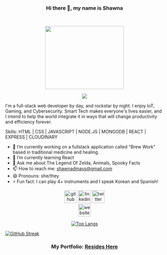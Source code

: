 

###  <p align="center">Hi there 👋, my name is Shawna
<br>
</center>
<p align="center">
<img src="https://media.giphy.com/media/vFKqnCdLPNOKc/giphy.gif" width="250" height="200" />
</p>

<p align="center"> 
  <img src="https://i.ibb.co/47pX7Dq/6841-A3-DD-E175-42-AB-B34-D-443-F379-C8-CD9.png"> </p>


I'm a full-stack web developer by day, and rockstar by night.  I enjoy IoT, Gaming, and Cybersecurity.  Smart Tech makes everyone's lives easier, and I intend to help the world integrate it in ways that will change productivity and efficiency forever.

Skills: HTML | CSS | JAVASCRIPT | NODE.JS | MONGODB | REACT | EXPRESS | CLOUDINARY

- 🔭 I’m currently working on a fullstack application called "Brew Work" based in traditional medicine and healing. 
- 🌱 I’m currently learning React 
- 💬 Ask me about The Legend Of Zelda, Animals, Spooky Facts 
- 📫 How to reach me: shawnadmays@gmail.com 
- 😄 Pronouns: she/they 
- ⚡ Fun fact: I can play 4+ instruments and I speak Korean and Spanish!





[<p align="center"><img src='https://cdn.jsdelivr.net/npm/simple-icons@3.0.1/icons/github.svg' alt='github' height='40'>](https://github.com/shawnamays)  [<img src='https://cdn.jsdelivr.net/npm/simple-icons@3.0.1/icons/linkedin.svg' alt='linkedin' height='40'>](https://www.linkedin.com/in/shawnamays/)  [<img src='https://cdn.jsdelivr.net/npm/simple-icons@3.0.1/icons/twitter.svg' alt='twitter' height='40'>](https://twitter.com/shawnamays888)  
[<img src='https://cdn.jsdelivr.net/npm/simple-icons@3.0.1/icons/icloud.svg' alt='website' height='40'>](https://jazzy-pithivier-3ce9d2.netlify.app/)</p>

[<p align="center">![Top Langs](https://github-readme-stats.vercel.app/api/top-langs/?username=shawnamays)](https://github.com/anuraghazra/github-readme-stats)</p>

[![GitHub Streak](https://streak-stats.demolab.com?user=Shawnamays&theme=highcontrast&border_radius=5.6&date_format=n%2Fj%5B%2FY%5D)](https://git.io/streak-stats)


### <p align="center"> My Portfolio: <a href="https://www.shawnamays.net">Resides Here</a>


